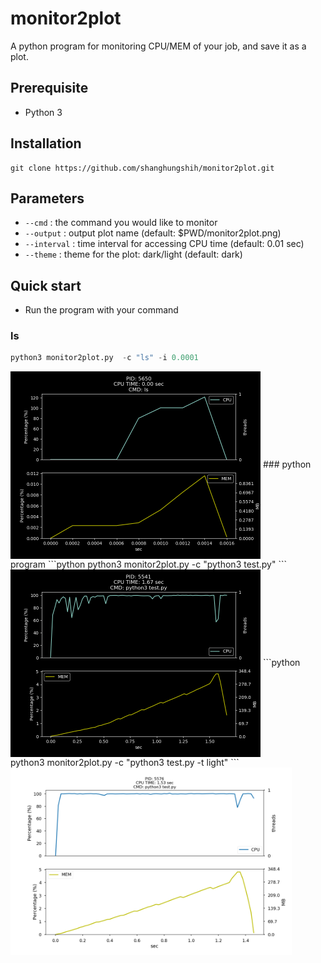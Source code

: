 # monitor2plot
A python program for monitoring CPU/MEM of your job, and save it as a plot.

## Prerequisite
* Python 3

## Installation
``` shell
git clone https://github.com/shanghungshih/monitor2plot.git
```

## Parameters
- `--cmd` : the command you would like to monitor
- `--output` : output plot name (default: $PWD/monitor2plot.png)
- `--interval` :  time interval for accessing CPU time (default: 0.01 sec)
- `--theme` : theme for the plot: dark/light (default: dark)

## Quick start
- Run the program with your command
### ls
```python
python3 monitor2plot.py  -c "ls" -i 0.0001
```
<img align="center" src="img/monitor2plot_ls.png" height="300">
### python program
```python
python3 monitor2plot.py  -c "python3 test.py"
```
<img align="center" src="img/monitor2plot_dark.png" height="300">
```python
python3 monitor2plot.py  -c "python3 test.py -t light"
```
<img align="center" src="img/monitor2plot_light.png" height="300">